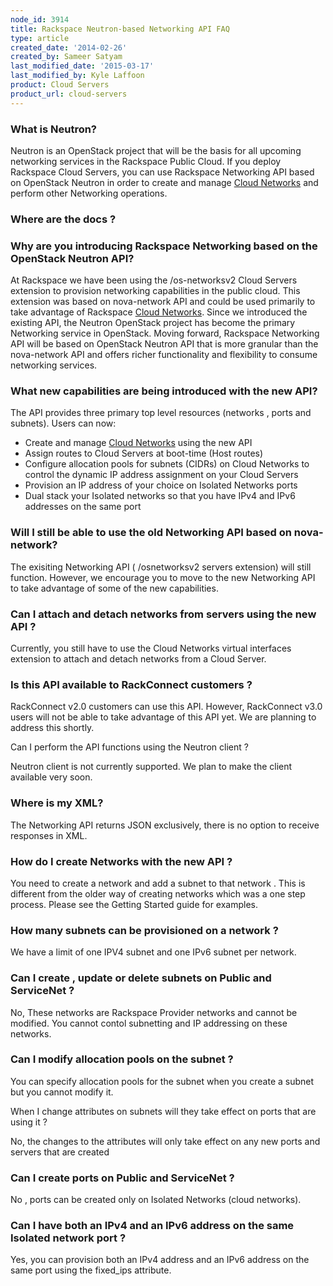 ```yaml
---
node_id: 3914
title: Rackspace Neutron-based Networking API FAQ
type: article
created_date: '2014-02-26'
created_by: Sameer Satyam
last_modified_date: '2015-03-17'
last_modified_by: Kyle Laffoon
product: Cloud Servers
product_url: cloud-servers
---
```


### What is Neutron?

Neutron is an OpenStack project that will be the basis for all upcoming
networking services in the Rackspace Public Cloud. If you deploy
Rackspace Cloud Servers, you can use Rackspace Networking API based on
OpenStack Neutron in order to create and manage [Cloud
Networks](http://www.rackspace.com/cloud/networks/) and perform other
Networking operations.

### Where are the docs ?



### Why are you introducing Rackspace Networking based on the OpenStack Neutron API?

At Rackspace we have been using  the /os-networksv2 Cloud Servers
extension to provision networking capabilities in the public cloud. This
extension was based on nova-network API and could be used primarily to
take advantage of Rackspace [Cloud
Networks](http://www.rackspace.com/cloud/networks/). Since we introduced
the existing API, the Neutron OpenStack project has become the primary
Networking service in OpenStack. Moving forward, Rackspace Networking
API will be based on OpenStack Neutron API that is more granular than
the nova-network API and offers richer functionality and flexibility to
consume networking services.

### What new capabilities are being introduced with the new API?

The API provides three primary top level resources (networks , ports and
subnets). Users can now:

-   Create and manage [Cloud
    Networks](http://www.rackspace.com/cloud/networks/) using the new
    API
-   Assign routes to Cloud Servers at boot-time (Host routes)
-   Configure allocation pools for subnets (CIDRs) on Cloud Networks to
    control the dynamic IP address assignment on your Cloud Servers
-   Provision an IP address of your choice on Isolated Networks ports
-   Dual stack your Isolated networks so that you have IPv4 and IPv6
    addresses on the same port

### Will I still be able to use the old Networking API based on nova-network?

The exisiting Networking API ( /osnetworksv2 servers extension) will
still function. However, we encourage you to move to the new Networking
API to take advantage of some of the new capabilities.

### Can I attach and detach networks from servers using the new API ?

Currently, you still have to use the Cloud Networks virtual interfaces
extension to attach and detach networks from a Cloud Server.

### Is this API available to RackConnect customers ?

RackConnect v2.0 customers can use this API. However, RackConnect v3.0
users will not be able to take advantage of this API yet. We are
planning to address this shortly.

Can I perform the API functions using the Neutron client ?

Neutron client is not currently supported. We plan to make the
client available very soon.

### Where is my XML?

The Networking API returns JSON exclusively, there is no option to
receive responses in XML.

### How do I create Networks with the new API ?

You need to create a network and add a subnet to that network . This is
different from the older way of creating networks which was a one step
process. Please see the Getting Started guide for examples.

### How many subnets can be provisioned on a network ?

We have a limit of one IPV4 subnet and one IPv6 subnet per network.

### Can I create , update or delete subnets on Public and ServiceNet ?

No, These networks are Rackspace Provider networks and cannot be
modified. You cannot contol subnetting and IP addressing on these
networks.

### Can I modify allocation pools on the subnet ?

You can specify allocation pools for the subnet when you create a subnet
but you cannot modify it.

When I change attributes on subnets will they take effect on ports that
are using it ?

No, the changes to the attributes will only take effect on any new ports
and servers that are created

### Can I create ports on Public and ServiceNet ?

No , ports can be created only on Isolated Networks (cloud networks).

### Can I have both an IPv4 and an IPv6 address on the same Isolated network port ?

Yes, you can provision both an IPv4 address and an IPv6 address on the
same port using the fixed\_ips attribute.



